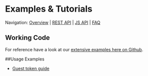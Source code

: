 # Examples & Tutorials

Navigation: [Overview](overview.md) | [REST API](rest.md) | [JS API](js.md) | [FAQ](faq.md)

## Working Code  
For reference have a look at our [extensive examples here on Github](https://github.com/hidashhi/api-examples).

##Usage Examples  

- [Guest token guide](examples/guest_token_guide.md)